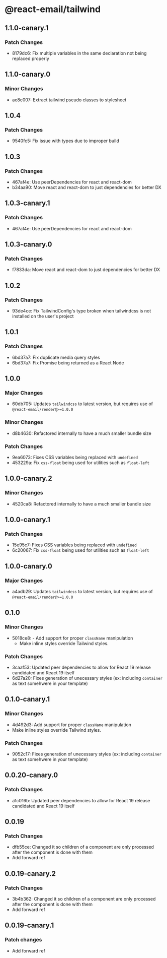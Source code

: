 # @react-email/tailwind

## 1.1.0-canary.1

### Patch Changes

- 8179dc6: Fix multiple variables in the same declaration not being replaced properly

## 1.1.0-canary.0

### Minor Changes

- ae8c007: Extract tailwind pseudo classes to stylesheet

## 1.0.4

### Patch Changes

- 9540fc5: Fix issue with types due to improper build

## 1.0.3

### Patch Changes

- 467af4e: Use peerDependencies for react and react-dom
- b34aa90: Move react and react-dom to just dependencies for better DX

## 1.0.3-canary.1

### Patch Changes

- 467af4e: Use peerDependencies for react and react-dom

## 1.0.3-canary.0

### Patch Changes

- f7833da: Move react and react-dom to just dependencies for better DX

## 1.0.2

### Patch Changes

- 93de4ce: Fix TailwindConfig's type broken when tailwindcss is not installed on the user's project

## 1.0.1

### Patch Changes

- 6bd37a7: Fix duplicate media query styles
- 6bd37a7: Fix Promise being returned as a React Node

## 1.0.0

### Major Changes

- 60db705: Updates `tailwindcss` to latest version, but requires use of `@react-email/render@>=1.0.0`

### Minor Changes

- d8b4630: Refactored internally to have a much smaller bundle size

### Patch Changes

- 9ea6073: Fixes CSS variables being replaced with `undefined`
- 453229a: Fix `css-float` being used for utilities such as `float-left`

## 1.0.0-canary.2

### Minor Changes

- 4520ca8: Refactored internally to have a much smaller bundle size

## 1.0.0-canary.1

### Patch Changes

- 15e95c7: Fixes CSS variables being replaced with `undefined`
- 6c20067: Fix `css-float` being used for utilities such as `float-left`

## 1.0.0-canary.0

### Major Changes

- a4adb29: Updates `tailwindcss` to latest version, but requires use of `@react-email/render@>=1.0.0`

## 0.1.0

### Minor Changes

- 5018ce8: - Add support for proper `className` manipulation
  - Make inline styles override Tailwind styles.

### Patch Changes

- 3caaf53: Updated peer dependencies to allow for React 19 release candidated and React 19 itself
- 6d27a20: Fixes generation of unecessary styles (ex: including `container` as text somehwere in your template)

## 0.1.0-canary.1

### Minor Changes

- 4d492d3: Add support for proper `className` manipulation
- Make inline styles override Tailwind styles.

### Patch Changes

- 9052c17: Fixes generation of unecessary styles (ex: including `container` as text somehwere in your template)

## 0.0.20-canary.0

### Patch Changes

- a1c016b: Updated peer dependencies to allow for React 19 release candidated and React 19 itself

## 0.0.19

### Patch Changes

- dfb55ce: Changed it so children of a component are only processed after the component is done with them
- Add forward ref

## 0.0.19-canary.2

### Patch Changes

- 3b4b362: Changed it so children of a component are only processed after the component is done with them
- Add forward ref

## 0.0.19-canary.1

### Patch changes

- Add forward ref
